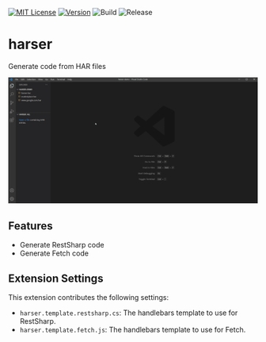 [![MIT License](https://img.shields.io/github/license/danzelbel/harser)](https://github.com/danzelbel/harser/blob/master/LICENSE)
[![Version](https://vsmarketplacebadge.apphb.com/version/danzelbel.harser.svg)](https://marketplace.visualstudio.com/items?itemName=danzelbel.harser)
![Build](https://github.com/danzelbel/harser/workflows/build/badge.svg)
![Release](https://github.com/danzelbel/harser/workflows/release/badge.svg)

# harser

Generate code from HAR files

![features](images/readme/preview.gif)

## Features

- Generate RestSharp code
- Generate Fetch code

## Extension Settings

This extension contributes the following settings:

- `harser.template.restsharp.cs`: The handlebars template to use for RestSharp.
- `harser.template.fetch.js`: The handlebars template to use for Fetch.
